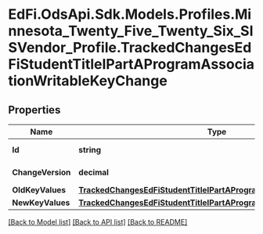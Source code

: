 # EdFi.OdsApi.Sdk.Models.Profiles.Minnesota_Twenty_Five_Twenty_Six_SISVendor_Profile.TrackedChangesEdFiStudentTitleIPartAProgramAssociationWritableKeyChange

## Properties

Name | Type | Description | Notes
------------ | ------------- | ------------- | -------------
**Id** | **string** | Resource identifier | [optional] 
**ChangeVersion** | **decimal** | Change version | [optional] 
**OldKeyValues** | [**TrackedChangesEdFiStudentTitleIPartAProgramAssociationWritableKey**](TrackedChangesEdFiStudentTitleIPartAProgramAssociationWritableKey.md) |  | [optional] 
**NewKeyValues** | [**TrackedChangesEdFiStudentTitleIPartAProgramAssociationWritableKey**](TrackedChangesEdFiStudentTitleIPartAProgramAssociationWritableKey.md) |  | [optional] 

[[Back to Model list]](../README.md#documentation-for-models) [[Back to API list]](../README.md#documentation-for-api-endpoints) [[Back to README]](../README.md)

